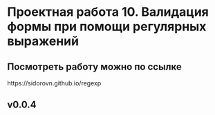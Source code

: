 <h1>Проектная работа 10. Валидация формы при помощи регулярных выражений</h1>
<h2>Посмотреть работу можно по ссылке</h2>
<p>https://sidorovn.github.io/regexp</p>
<h2>v0.0.4</h>

